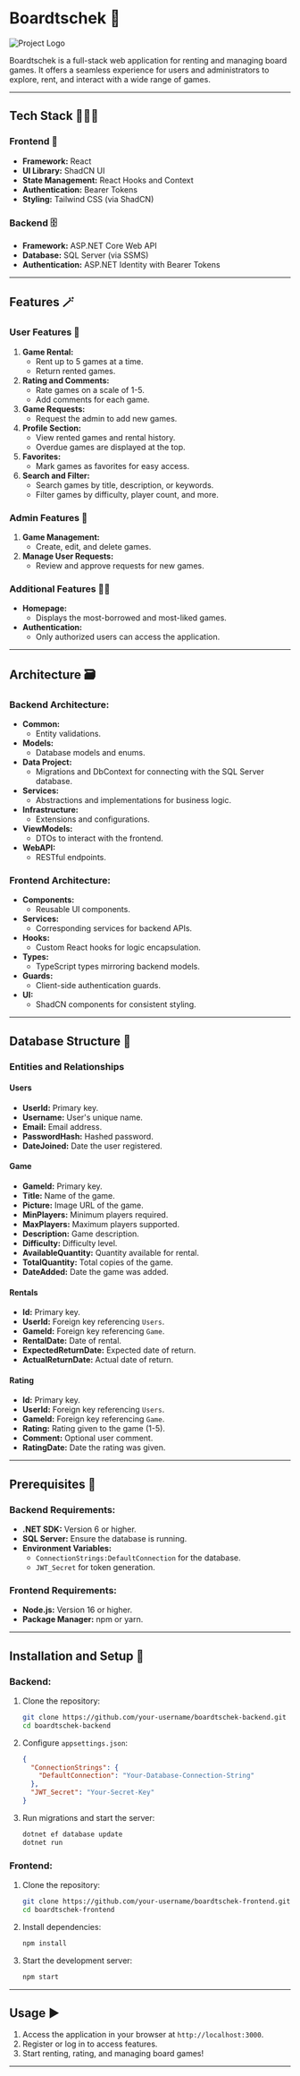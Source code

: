 
# Boardtschek 🎲
![Project Logo](https://github.com/iva7777/BoardtschekWeb/blob/main/Logo.svg?raw=true)


Boardtschek is a full-stack web application for renting and managing board games. It offers a seamless experience for users and administrators to explore, rent, and interact with a wide range of games.

---

## Tech Stack  👩🏼‍💻

### Frontend 🎀

- **Framework:** React
- **UI Library:** ShadCN UI
- **State Management:** React Hooks and Context
- **Authentication:** Bearer Tokens
- **Styling:** Tailwind CSS (via ShadCN)

### Backend 🗄️

- **Framework:** ASP.NET Core Web API
- **Database:** SQL Server (via SSMS)
- **Authentication:** ASP.NET Identity with Bearer Tokens

---

## Features  🪄

### User Features  👤

1. **Game Rental:**
    - Rent up to 5 games at a time.
    - Return rented games.
2. **Rating and Comments:**
    - Rate games on a scale of 1-5.
    - Add comments for each game.
3. **Game Requests:**
    - Request the admin to add new games.
4. **Profile Section:**
    - View rented games and rental history.
    - Overdue games are displayed at the top.
5. **Favorites:**
    - Mark games as favorites for easy access.
6. **Search and Filter:**
    - Search games by title, description, or keywords.
    - Filter games by difficulty, player count, and more.

### Admin Features 📘

1. **Game Management:**
    - Create, edit, and delete games.
2. **Manage User Requests:**
    - Review and approve requests for new games.

### Additional Features 🤸‍♂️

- **Homepage:**
    - Displays the most-borrowed and most-liked games.
- **Authentication:**
    - Only authorized users can access the application.

---

## Architecture  🗃️

### Backend Architecture:

- **Common:**
    - Entity validations.
- **Models:**
    - Database models and enums.
- **Data Project:**
    - Migrations and DbContext for connecting with the SQL Server database.
- **Services:**
    - Abstractions and implementations for business logic.
- **Infrastructure:**
    - Extensions and configurations.
- **ViewModels:**
    - DTOs to interact with the frontend.
- **WebAPI:**
    - RESTful endpoints.

### Frontend Architecture:

- **Components:**
    - Reusable UI components.
- **Services:**
    - Corresponding services for backend APIs.
- **Hooks:**
    - Custom React hooks for logic encapsulation.
- **Types:**
    - TypeScript types mirroring backend models.
- **Guards:**
    - Client-side authentication guards.
- **UI:**
    - ShadCN components for consistent styling.

---

## Database Structure 📂

### Entities and Relationships

#### Users

- **UserId:** Primary key.
- **Username:** User's unique name.
- **Email:** Email address.
- **PasswordHash:** Hashed password.
- **DateJoined:** Date the user registered.

#### Game

- **GameId:** Primary key.
- **Title:** Name of the game.
- **Picture:** Image URL of the game.
- **MinPlayers:** Minimum players required.
- **MaxPlayers:** Maximum players supported.
- **Description:** Game description.
- **Difficulty:** Difficulty level.
- **AvailableQuantity:** Quantity available for rental.
- **TotalQuantity:** Total copies of the game.
- **DateAdded:** Date the game was added.

#### Rentals

- **Id:** Primary key.
- **UserId:** Foreign key referencing `Users`.
- **GameId:** Foreign key referencing `Game`.
- **RentalDate:** Date of rental.
- **ExpectedReturnDate:** Expected date of return.
- **ActualReturnDate:** Actual date of return.

#### Rating

- **Id:** Primary key.
- **UserId:** Foreign key referencing `Users`.
- **GameId:** Foreign key referencing `Game`.
- **Rating:** Rating given to the game (1-5).
- **Comment:** Optional user comment.
- **RatingDate:** Date the rating was given.

---

## Prerequisites 💽

### Backend Requirements:

- **.NET SDK:** Version 6 or higher.
- **SQL Server:** Ensure the database is running.
- **Environment Variables:**
    - `ConnectionStrings:DefaultConnection` for the database.
    - `JWT_Secret` for token generation.

### Frontend Requirements:

- **Node.js:** Version 16 or higher.
- **Package Manager:** npm or yarn.

---

## Installation and Setup  💽

### Backend:

1. Clone the repository:
    
    ```bash
    git clone https://github.com/your-username/boardtschek-backend.git
    cd boardtschek-backend
    ```
    
2. Configure `appsettings.json`:
    
    ```json
    {
      "ConnectionStrings": {
        "DefaultConnection": "Your-Database-Connection-String"
      },
      "JWT_Secret": "Your-Secret-Key"
    }
    ```
    
3. Run migrations and start the server:
    
    ```bash
    dotnet ef database update
    dotnet run
    ```
    

### Frontend:

1. Clone the repository:
    
    ```bash
    git clone https://github.com/your-username/boardtschek-frontend.git
    cd boardtschek-frontend
    ```
    
2. Install dependencies:
    
    ```bash
    npm install
    ```
    
3. Start the development server:
    
    ```bash
    npm start
    ```
    

---

## Usage ▶️

1. Access the application in your browser at `http://localhost:3000`.
2. Register or log in to access features.
3. Start renting, rating, and managing board games!

---

